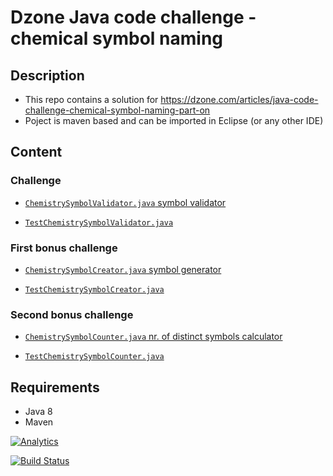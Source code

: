 # Dzone Java code challenge - chemical symbol naming

## Description

* This repo contains a solution for https://dzone.com/articles/java-code-challenge-chemical-symbol-naming-part-on 
* Poject is maven based and can be imported in Eclipse (or any other IDE)

## Content

### Challenge

* [`ChemistrySymbolValidator.java` symbol validator](https://github.com/robertsv/DzoneChallengeChemicalSymbol1/blob/master/src/main/java/lv/robertsv/dzone/challenge/ChemistrySymbolValidator.java)

* [`TestChemistrySymbolValidator.java`](https://github.com/robertsv/DzoneChallengeChemicalSymbol1/blob/master/src/test/java/lv/robertsv/dzone/challenge/TestChemistrySymbolValidator.java)

### First bonus challenge

* [`ChemistrySymbolCreator.java` symbol generator](https://github.com/robertsv/DzoneChallengeChemicalSymbol1/blob/master/src/main/java/lv/robertsv/dzone/challenge/ChemistrySymbolCreator.java)

* [`TestChemistrySymbolCreator.java`](https://github.com/robertsv/DzoneChallengeChemicalSymbol1/blob/master/src/test/java/lv/robertsv/dzone/challenge/TestChemistrySymbolCreator.java)

### Second bonus challenge

* [`ChemistrySymbolCounter.java` nr. of distinct symbols calculator](https://github.com/robertsv/DzoneChallengeChemicalSymbol1/blob/master/src/main/java/lv/robertsv/dzone/challenge/ChemistrySymbolCounter.java)

* [`TestChemistrySymbolCounter.java`](https://github.com/robertsv/DzoneChallengeChemicalSymbol1/blob/master/src/test/java/lv/robertsv/dzone/challenge/TestChemistrySymbolCounter.java)

## Requirements

* Java 8
* Maven  
 
[![Analytics](https://ga-beacon.appspot.com/UA-54543878-2/robertsv/dzone-challenge-chemical-symbol1)]()
 
[![Build Status](https://travis-ci.org/robertsv/DzoneChallengeChemicalSymbol1.svg?branch=master)](https://travis-ci.org/robertsv/DzoneChallengeChemicalSymbol1)
